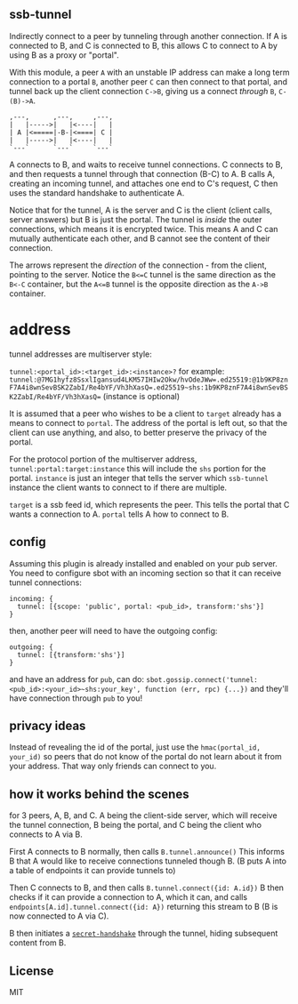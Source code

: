 ## ssb-tunnel

Indirectly connect to a peer by tunneling through another
connection. If A is connected to B, and C is connected to B,
this allows C to connect to A by using B as a proxy or "portal".

With this module, a peer `A` with an unstable IP address can
make a long term connection to a portal `B`, another peer `C` can then connect
to that portal, and tunnel back up the client connection `C->B`,
giving us a connect _through_ `B`, `C-(B)->A`.

```
,---,      ,---,     ,---,
|   |----->|   |<----|   |
| A |<=====|-B-|<====| C |
|   |----->|   |<----|   |
`---`      `---`     `---`
```
A connects to B, and waits to receive tunnel connections.
C connects to B, and then requests a tunnel through that
connection (B-C) to A. B calls A, creating an incoming tunnel,
and attaches one end to C's request, C then uses the standard
handshake to authenticate A.

Notice that for the tunnel, A is the server and C is the client
(client calls, server answers) but B is just the portal.
The tunnel is _inside_ the outer connections,
which means it is encrypted twice. This means A and C can mutually
authenticate each other, and B cannot see the content of their connection.

The arrows represent the _direction_ of the connection - from the client,
pointing to the server. Notice the `B<=C` tunnel is the same direction as the `B<-C` container,
but the `A<=B` tunnel is the opposite direction as the `A->B` container.

# address

tunnel addresses are multiserver style:

`tunnel:<portal_id>:<target_id>:<instance>?` for example:
`tunnel:@7MG1hyfz8SsxlIgansud4LKM57IHIw2Okw/hvOdeJWw=.ed25519:@1b9KP8znF7A4i8wnSevBSK2ZabI/Re4bYF/Vh3hXasQ=.ed25519~shs:1b9KP8znF7A4i8wnSevBSK2ZabI/Re4bYF/Vh3hXasQ=`
(instance is optional)

It is assumed that a peer who wishes to be a client to
`target` already has a means to connect to `portal`.
The address of the portal is left out, so that the client
can use anything, and also, to better preserve the privacy
of the portal.

For the protocol portion of the multiserver address,
`tunnel:portal:target:instance`
this will include the `shs` portion for the portal.
`instance` is just an integer that tells the server which
`ssb-tunnel` instance the client wants to connect to if there are multiple.

`target` is a ssb feed id, which represents the peer.
This tells the portal that C wants a connection to A.
`portal` tells A how to connect to B. 

## config

Assuming this plugin is already installed and enabled on your pub
server. You need to configure sbot with an incoming section so that it
can receive tunnel connections:

```
incoming: {
  tunnel: [{scope: 'public', portal: <pub_id>, transform:'shs'}]
}
```

then, another peer will need to have the outgoing config:

```
outgoing: {
  tunnel: [{transform:'shs'}]
}
```

and have an address for `pub`, can do:
`sbot.gossip.connect('tunnel:<pub_id>:<your_id>~shs:your_key',
function (err, rpc) {...})` and they'll have connection through `pub`
to you!

## privacy ideas

Instead of revealing the id of the portal, just use the `hmac(portal_id, your_id)`
so peers that do not know of the portal do not learn about it from your address.
That way only friends can connect to you.

## how it works behind the scenes

for 3 peers, A, B, and C. A being the client-side server, which
will receive the tunnel connection, B being the portal, and C
being the client who connects to A via B.

First A connects to B normally, then calls `B.tunnel.announce()`
This informs B that A would like to receive connections tunneled
though B. (B puts A into a table of endpoints it can provide tunnels
to)

Then C connects to B, and then calls `B.tunnel.connect({id: A.id})`
B then checks if it can provide a connection to A, which it can,
and calls `endpoints[A.id].tunnel.connect({id: A})` returning this stream
to B (B is now connected to A via C).

B then initiates a [`secret-handshake`](https://github.com/auditdrivencrypto/secret-handshake) through the tunnel, hiding subsequent content from B.

## License

MIT
